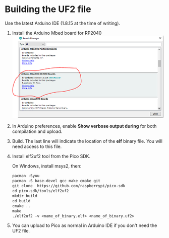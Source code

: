 # Building the UF2 file

Use the latest Arduino IDE (1.8.15 at the time of writing).

1. Install the Arduino Mbed board for RP2040 
   ![Mbed Arduino](https://raw.githubusercontent.com/microcontrollersig/brian-led-matrix-petrol-signs/main/images/mbedarduino.png)
2. In Arduino preferences, enable **Show verbose output during** for both compilation and upload.
3. Build. The last line will indicate the location of the **elf** binary file. You will need access to this file.
4. Install elf2uf2 tool from the Pico SDK.

   On Windows, install msys2, then:
   ```shell
   pacman -Syuu
   pacman -S base-devel gcc make cmake git
   git clone  https://github.com/raspberrypi/pico-sdk
   cd pico-sdk/tools/elf2uf2
   mkdir build
   cd build
   cmake ..
   make
   ./elf2uf2 -v <name_of_binary.elf> <name_of_binary.uf2>
   ```
5. You can upload to Pico as normal in Arduino IDE if you don't need the UF2 file.
